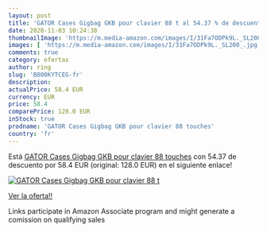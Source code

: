 ```yaml
---
layout: post
title: 'GATOR Cases Gigbag GKB pour clavier 88 t al 54.37 % de descuento'
date: 2020-11-03 10:24:38
thumbnailImage: 'https://m.media-amazon.com/images/I/31Fa7ODPk9L._SL200_.jpg'
images: [ 'https://m.media-amazon.com/images/I/31Fa7ODPk9L._SL200_.jpg' ]
comments: true
category: ofertas
author: ring
slug: 'B000KYTCEG-fr'
description:
actualPrice: 58.4 EUR
currency: EUR
price: 58.4
comparePrice: 128.0 EUR
inStock: true
prodname: 'GATOR Cases Gigbag GKB pour clavier 88 touches'
country: 'fr'
---
```


Está [GATOR Cases Gigbag GKB pour clavier 88 touches](https://www.amazon.fr/dp/B000KYTCEG/?tag=tolees0d-21) con 54.37 de descuento por 58.4 EUR (original: 128.0 EUR) en el siguiente enlace!

[![GATOR Cases Gigbag GKB pour clavier 88 t](https://m.media-amazon.com/images/I/31Fa7ODPk9L._SL200_.jpg)](https://www.amazon.fr/dp/B000KYTCEG/?tag=tolees0d-21)

[Ver la oferta!!](https://www.amazon.fr/dp/B000KYTCEG/?tag=tolees0d-21)

Links participate in Amazon Associate program and might generate a comission on qualifying sales


